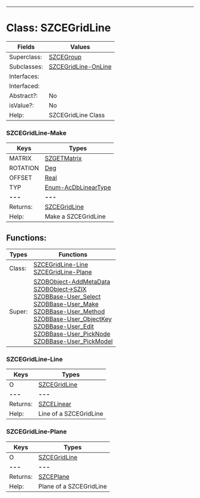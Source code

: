 ---------

# Class:	SZCEGridLine

| Fields | Values |
| --------- | --------- |
| Superclass: | [SZCEGroup](SZCEGroup.html) |
| Subclasses: | [SZCEGridLine-OnLine](SZCEGridLine-OnLine.html) |
| Interfaces: |  |
| Interfaced: |  |
| Abstract?: | No |
| isValue?: | No |
| Help: | SZCEGridLine Class |

### SZCEGridLine-Make

| Keys | Types |
| --------- | --------- |
| MATRIX | [SZGETMatrix](SZGETMatrix.html) |
| ROTATION | [Deg](Deg.html) |
| OFFSET | [Real](Real.html) |
| TYP | [Enum-AcDbLinearType](Enum-AcDbLinearType.html) |
| **---** | **---** |
| Returns: | [SZCEGridLine](SZCEGridLine.html) |
| Help: | Make a SZCEGridLine |


## Functions:

| Types | Functions |
| --------- | --------- |
| Class: | [SZCEGridLine-Line](#SZCEGridLine-Line) <br> [SZCEGridLine-Plane](#SZCEGridLine-Plane) |
| Super: | [SZOBObject-AddMetaData](SZOBObject.html) <br> [SZOBObject->SZIX](SZOBObject.html) <br> [SZOBBase-User_Select](SZOBBase.html) <br> [SZOBBase-User_Make](SZOBBase.html) <br> [SZOBBase-User_Method](SZOBBase.html) <br> [SZOBBase-User_ObjectKey](SZOBBase.html) <br> [SZOBBase-User_Edit](SZOBBase.html) <br> [SZOBBase-User_PickNode](SZOBBase.html) <br> [SZOBBase-User_PickModel](SZOBBase.html) |


### SZCEGridLine-Line

| Keys | Types |
| --------- | --------- |
| O | [SZCEGridLine](SZCEGridLine.html) |
| **---** | **---** |
| Returns: | [SZCELinear](SZCELinear.html) |
| Help: | Line of a SZCEGridLine |

### SZCEGridLine-Plane

| Keys | Types |
| --------- | --------- |
| O | [SZCEGridLine](SZCEGridLine.html) |
| **---** | **---** |
| Returns: | [SZCEPlane](SZCEPlane.html) |
| Help: | Plane of a SZCEGridLine |

